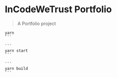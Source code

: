 # InCodeWeTrust Portfolio

> A Portfolio project

````
yarn
```

```
yarn start
```

```
yarn build
```
 